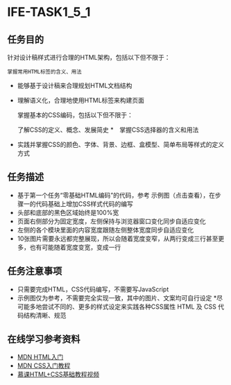 # IFE-TASK1_5_1
## 任务目的
针对设计稿样式进行合理的HTML架构，包括以下但不限于：

    掌握常用HTML标签的含义、用法
*  能够基于设计稿来合理规划HTML文档结构
*  理解语义化，合理地使用HTML标签来构建页面

    掌握基本的CSS编码，包括以下但不限于：

    了解CSS的定义、概念、发展简史
*　掌握CSS选择器的含义和用法
* 实践并掌握CSS的颜色、字体、背景、边框、盒模型、简单布局等样式的定义方式
## 任务描述
* 基于第一个任务“零基础HTML编码”的代码，参考 示例图（点击查看），在步骤一的代码基础上增加CSS样式代码的编写
* 头部和底部的黑色区域始终是100%宽
* 页面右侧部分为固定宽度，左侧保持与浏览器窗口变化同步自适应变化
* 左侧的各个模块里面的内容宽度跟随左侧整体宽度同步自适应变化
* 10张图片需要永远都完整展现，所以会随着宽度变窄，从两行变成三行甚至更多，也有可能随着宽度变宽，变成一行
## 任务注意事项
* 只需要完成HTML，CSS代码编写，不需要写JavaScript
* 示例图仅为参考，不需要完全实现一致，其中的图片、文案均可自行设定
*尽可能多地尝试不同的、更多的样式设定来实践各种CSS属性
HTML 及 CSS 代码结构清晰、规范
## 在线学习参考资料
* [MDN HTML入门](https://developer.mozilla.org/zh-CN/docs/Web/Guide/HTML/Introduction)
* [MDN CSS入门教程](https://developer.mozilla.org/zh-CN/docs/Web/Guide/CSS/Getting_started)
* [慕课HTML+CSS基础教程视频](http://www.imooc.com/learn/9)
